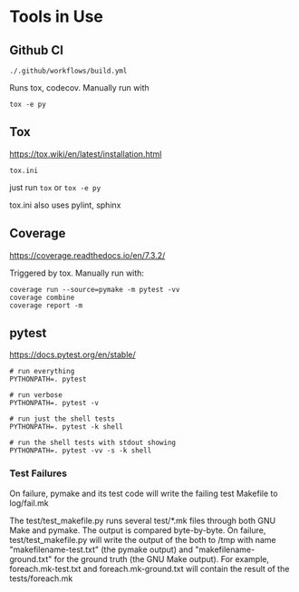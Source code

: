 # Tools in Use

## Github CI

	./.github/workflows/build.yml

Runs tox, codecov. Manually run with

	tox -e py

## Tox

https://tox.wiki/en/latest/installation.html

	tox.ini
just run `tox`    or `tox -e py`

tox.ini also uses pylint, sphinx

## Coverage

https://coverage.readthedocs.io/en/7.3.2/

Triggered by tox. Manually run with:

	coverage run --source=pymake -m pytest -vv
	coverage combine
	coverage report -m

## pytest

https://docs.pytest.org/en/stable/

	# run everything
	PYTHONPATH=. pytest

	# run verbose
	PYTHONPATH=. pytest -v

	# run just the shell tests
	PYTHONPATH=. pytest -k shell

	# run the shell tests with stdout showing
	PYTHONPATH=. pytest -vv -s -k shell

### Test Failures

On failure, pymake and its test code will write the failing test Makefile to 
log/fail.mk  

The test/test_makefile.py runs several test/*.mk files through both GNU Make 
and pymake. The output is compared byte-by-byte. On failure, test/test_makefile.py
will write the output of the both to /tmp with name "makefilename-test.txt" (the pymake 
output) and "makefilename-ground.txt" for the ground truth (the GNU Make output).
For example, foreach.mk-test.txt and foreach.mk-ground.txt will contain the
result of the tests/foreach.mk 


